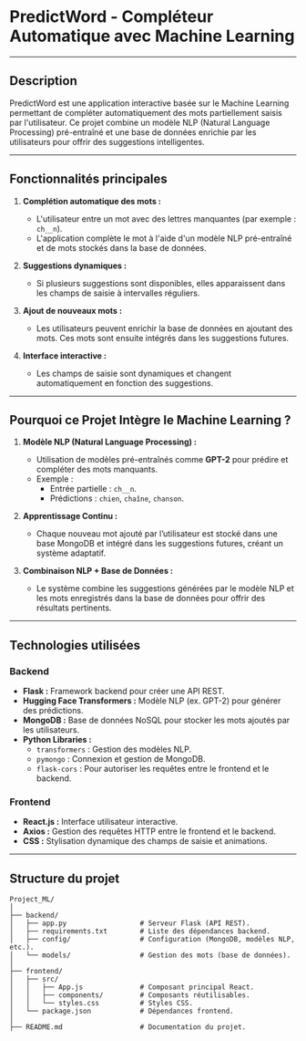 # PredictWord - Compléteur Automatique avec Machine Learning

---

## **Description**

PredictWord est une application interactive basée sur le Machine Learning permettant de compléter automatiquement des mots partiellement saisis par l'utilisateur. Ce projet combine un modèle NLP (Natural Language Processing) pré-entraîné et une base de données enrichie par les utilisateurs pour offrir des suggestions intelligentes.

---

## **Fonctionnalités principales**

1. **Complétion automatique des mots :**
    - L'utilisateur entre un mot avec des lettres manquantes (par exemple : `ch__n`).
    - L'application complète le mot à l'aide d'un modèle NLP pré-entraîné et de mots stockés dans la base de données.

2. **Suggestions dynamiques :**
    - Si plusieurs suggestions sont disponibles, elles apparaissent dans les champs de saisie à intervalles réguliers.

3. **Ajout de nouveaux mots :**
    - Les utilisateurs peuvent enrichir la base de données en ajoutant des mots. Ces mots sont ensuite intégrés dans les suggestions futures.

4. **Interface interactive :**
    - Les champs de saisie sont dynamiques et changent automatiquement en fonction des suggestions.

---

## **Pourquoi ce Projet Intègre le Machine Learning ?**

1. **Modèle NLP (Natural Language Processing) :**
    - Utilisation de modèles pré-entraînés comme **GPT-2** pour prédire et compléter des mots manquants.
    - Exemple :
        - Entrée partielle : `ch__n`.
        - Prédictions : `chien`, `chaîne`, `chanson`.

2. **Apprentissage Continu :**
    - Chaque nouveau mot ajouté par l’utilisateur est stocké dans une base MongoDB et intégré dans les suggestions futures, créant un système adaptatif.

3. **Combinaison NLP + Base de Données :**
    - Le système combine les suggestions générées par le modèle NLP et les mots enregistrés dans la base de données pour offrir des résultats pertinents.

---

## **Technologies utilisées**

### **Backend**
- **Flask :** Framework backend pour créer une API REST.
- **Hugging Face Transformers :** Modèle NLP (ex. GPT-2) pour générer des prédictions.
- **MongoDB :** Base de données NoSQL pour stocker les mots ajoutés par les utilisateurs.
- **Python Libraries :**
    - `transformers` : Gestion des modèles NLP.
    - `pymongo` : Connexion et gestion de MongoDB.
    - `flask-cors` : Pour autoriser les requêtes entre le frontend et le backend.

### **Frontend**
- **React.js :** Interface utilisateur interactive.
- **Axios :** Gestion des requêtes HTTP entre le frontend et le backend.
- **CSS :** Stylisation dynamique des champs de saisie et animations.

---

## **Structure du projet**

```plaintext
Project_ML/
│
├── backend/
│   ├── app.py                  # Serveur Flask (API REST).
│   ├── requirements.txt        # Liste des dépendances backend.
│   ├── config/                 # Configuration (MongoDB, modèles NLP, etc.).
│   └── models/                 # Gestion des mots (base de données).
│
├── frontend/
│   ├── src/
│   │   ├── App.js              # Composant principal React.
│   │   ├── components/         # Composants réutilisables.
│   │   └── styles.css          # Styles CSS.
│   └── package.json            # Dépendances frontend.
│
├── README.md                   # Documentation du projet.
